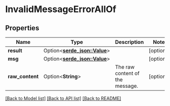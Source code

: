 # InvalidMessageErrorAllOf

## Properties

Name | Type | Description | Notes
------------ | ------------- | ------------- | -------------
**result** | Option<[**serde_json::Value**](.md)> |  | [optional]
**msg** | Option<[**serde_json::Value**](.md)> |  | [optional]
**raw_content** | Option<**String**> | The raw content of the message.  | [optional]

[[Back to Model list]](../README.md#documentation-for-models) [[Back to API list]](../README.md#documentation-for-api-endpoints) [[Back to README]](../README.md)


